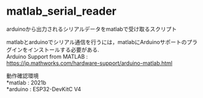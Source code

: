 # matlab_serial_reader
arduinoから出力されるシリアルデータをmatlabで受け取るスクリプト 

matlabとarduinoでシリアル通信を行うには，matlabにArduinoサポートのプラグインをインストールする必要がある.  
Arduino Support from MATLAB :  
https://jp.mathworks.com/hardware-support/arduino-matlab.html

動作確認環境  
*matlab  : 2021b  
*arduino : ESP32-DevKitC V4
  
